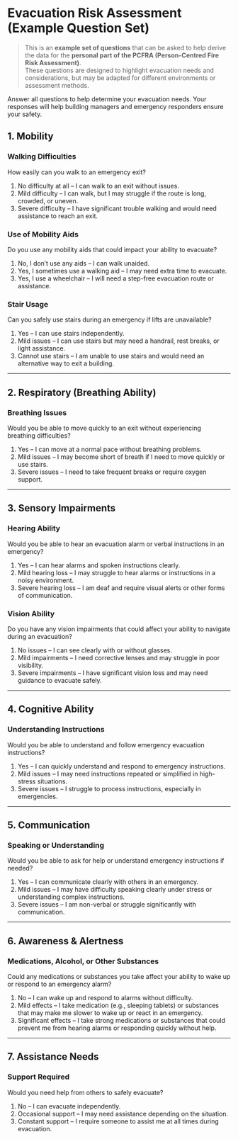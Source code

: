 # Evacuation Risk Assessment (Example Question Set)

> This is an **example set of questions** that can be asked to help derive the data for the **personal part of the PCFRA (Person-Centred Fire Risk Assessment)**.  
> These questions are designed to highlight evacuation needs and considerations, but may be adapted for different environments or assessment methods.

Answer all questions to help determine your evacuation needs. Your responses will help building managers and emergency responders ensure your safety.

## 1. Mobility

### Walking Difficulties
How easily can you walk to an emergency exit?
1. No difficulty at all – I can walk to an exit without issues.
2. Mild difficulty – I can walk, but I may struggle if the route is long, crowded, or uneven.
3. Severe difficulty – I have significant trouble walking and would need assistance to reach an exit.

### Use of Mobility Aids
Do you use any mobility aids that could impact your ability to evacuate?
1. No, I don’t use any aids – I can walk unaided.
2. Yes, I sometimes use a walking aid – I may need extra time to evacuate.
3. Yes, I use a wheelchair – I will need a step-free evacuation route or assistance.

### Stair Usage
Can you safely use stairs during an emergency if lifts are unavailable?
1. Yes – I can use stairs independently.
2. Mild issues – I can use stairs but may need a handrail, rest breaks, or light assistance.
3. Cannot use stairs – I am unable to use stairs and would need an alternative way to exit a building.

---

## 2. Respiratory (Breathing Ability)

### Breathing Issues
Would you be able to move quickly to an exit without experiencing breathing difficulties?
1. Yes – I can move at a normal pace without breathing problems.
2. Mild issues – I may become short of breath if I need to move quickly or use stairs.
3. Severe issues – I need to take frequent breaks or require oxygen support.

---

## 3. Sensory Impairments

### Hearing Ability
Would you be able to hear an evacuation alarm or verbal instructions in an emergency?
1. Yes – I can hear alarms and spoken instructions clearly.
2. Mild hearing loss – I may struggle to hear alarms or instructions in a noisy environment.
3. Severe hearing loss – I am deaf and require visual alerts or other forms of communication.

### Vision Ability
Do you have any vision impairments that could affect your ability to navigate during an evacuation?
1. No issues – I can see clearly with or without glasses.
2. Mild impairments – I need corrective lenses and may struggle in poor visibility.
3. Severe impairments – I have significant vision loss and may need guidance to evacuate safely.

---

## 4. Cognitive Ability

### Understanding Instructions
Would you be able to understand and follow emergency evacuation instructions?
1. Yes – I can quickly understand and respond to emergency instructions.
2. Mild issues – I may need instructions repeated or simplified in high-stress situations.
3. Severe issues – I struggle to process instructions, especially in emergencies.

---

## 5. Communication

### Speaking or Understanding
Would you be able to ask for help or understand emergency instructions if needed?
1. Yes – I can communicate clearly with others in an emergency.
2. Mild issues – I may have difficulty speaking clearly under stress or understanding complex instructions.
3. Severe issues – I am non-verbal or struggle significantly with communication.

---

## 6. Awareness & Alertness

### Medications, Alcohol, or Other Substances
Could any medications or substances you take affect your ability to wake up or respond to an emergency alarm?
1. No – I can wake up and respond to alarms without difficulty.
2. Mild effects – I take medication (e.g., sleeping tablets) or substances that may make me slower to wake up or react in an emergency.
3. Significant effects – I take strong medications or substances that could prevent me from hearing alarms or responding quickly without help.

---

## 7. Assistance Needs

### Support Required
Would you need help from others to safely evacuate?
1. No – I can evacuate independently.
2. Occasional support – I may need assistance depending on the situation.
3. Constant support – I require someone to assist me at all times during evacuation.
